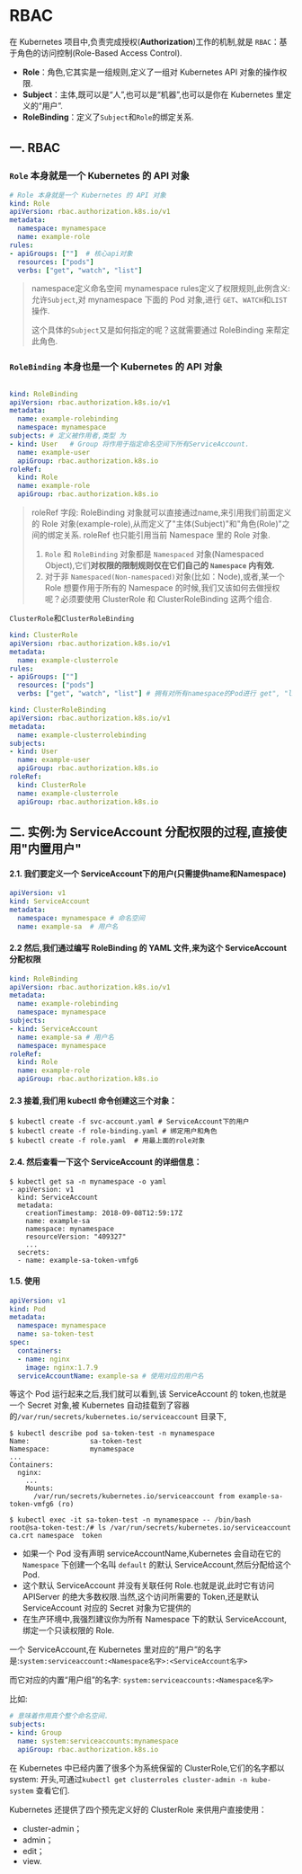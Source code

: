 # RBAC

在 Kubernetes 项目中,负责完成授权(**Authorization**)工作的机制,就是 `RBAC`：基于角色的访问控制(Role-Based Access Control).

- **Role**：角色,它其实是一组规则,定义了一组对 Kubernetes API 对象的操作权限.
- **Subject**：主体,既可以是“人”,也可以是“机器”,也可以是你在 Kubernetes 里定义的“用户”.
- **RoleBinding**：定义了`Subject`和`Role`的绑定关系.

## 一. RBAC

### `Role` 本身就是一个 Kubernetes 的 API 对象

```yaml
# Role 本身就是一个 Kubernetes 的 API 对象
kind: Role
apiVersion: rbac.authorization.k8s.io/v1
metadata:
  namespace: mynamespace
  name: example-role
rules:
- apiGroups: [""]  # 核心api对象
  resources: ["pods"]
  verbs: ["get", "watch", "list"]
```

> namespace定义命名空间 mynamespace
> rules定义了权限规则,此例含义: 允许`Subject`,对 mynamespace 下面的 Pod 对象,进行 `GET`、`WATCH`和`LIST`操作.
>
> 这个具体的`Subject`又是如何指定的呢？这就需要通过 RoleBinding 来帮定此角色.

### `RoleBinding` 本身也是一个 Kubernetes 的 API 对象

```yaml

kind: RoleBinding
apiVersion: rbac.authorization.k8s.io/v1
metadata:
  name: example-rolebinding
  namespace: mynamespace
subjects: # 定义被作用者,类型 为
- kind: User   # Group 将作用于指定命名空间下所有ServiceAccount.
  name: example-user
  apiGroup: rbac.authorization.k8s.io
roleRef:
  kind: Role
  name: example-role
  apiGroup: rbac.authorization.k8s.io
```

> roleRef 字段: RoleBinding 对象就可以直接通过name,来引用我们前面定义的 Role 对象(example-role),从而定义了"主体(Subject)"和"角色(Role)"之间的绑定关系.
> roleRef 也只能引用当前 Namespace 里的 Role 对象.
>
> 1. `Role` 和 `RoleBinding` 对象都是 `Namespaced` 对象(Namespaced Object),它们**对权限的限制规则仅在它们自己的 `Namespace` 内有效.**
> 2. 对于非 `Namespaced(Non-namespaced)`对象(比如：Node),或者,某一个 Role 想要作用于所有的 Namespace 的时候,我们又该如何去做授权呢？必须要使用 ClusterRole 和 ClusterRoleBinding 这两个组合.

`ClusterRole`和`ClusterRoleBinding`

```yaml
kind: ClusterRole
apiVersion: rbac.authorization.k8s.io/v1
metadata:
  name: example-clusterrole
rules:
- apiGroups: [""]
  resources: ["pods"]
  verbs: ["get", "watch", "list"] # 拥有对所有namespace的Pod进行 get", "list", "watch", "create", "update", "patch", "delete"
```

```yaml
kind: ClusterRoleBinding
apiVersion: rbac.authorization.k8s.io/v1
metadata:
  name: example-clusterrolebinding
subjects:
- kind: User
  name: example-user
  apiGroup: rbac.authorization.k8s.io
roleRef:
  kind: ClusterRole
  name: example-clusterrole
  apiGroup: rbac.authorization.k8s.io
```



## 二. 实例:为 ServiceAccount 分配权限的过程,直接使用"内置用户"

#### 2.1. 我们要定义一个 ServiceAccount下的用户(只需提供name和Namespace)

```yaml
apiVersion: v1
kind: ServiceAccount
metadata:
  namespace: mynamespace # 命名空间
  name: example-sa  # 用户名
```

#### 2.2 然后,我们通过编写 RoleBinding 的 YAML 文件,来为这个 ServiceAccount 分配权限

```yaml
kind: RoleBinding
apiVersion: rbac.authorization.k8s.io/v1
metadata:
  name: example-rolebinding
  namespace: mynamespace
subjects:
- kind: ServiceAccount
  name: example-sa # 用户名
  namespace: mynamespace 
roleRef:
  kind: Role
  name: example-role
  apiGroup: rbac.authorization.k8s.io
```

#### 2.3 接着,我们用 kubectl 命令创建这三个对象：

```shell
$ kubectl create -f svc-account.yaml # ServiceAccount下的用户
$ kubectl create -f role-binding.yaml # 绑定用户和角色
$ kubectl create -f role.yaml  # 用最上面的role对象
```

#### 2.4. 然后查看一下这个 ServiceAccount 的详细信息：

```shell
$ kubectl get sa -n mynamespace -o yaml
- apiVersion: v1
  kind: ServiceAccount
  metadata:
    creationTimestamp: 2018-09-08T12:59:17Z
    name: example-sa
    namespace: mynamespace
    resourceVersion: "409327"
    ...
  secrets:
  - name: example-sa-token-vmfg6
```

####  1.5. 使用

```yaml
apiVersion: v1
kind: Pod
metadata:
  namespace: mynamespace
  name: sa-token-test
spec:
  containers:
  - name: nginx
    image: nginx:1.7.9
  serviceAccountName: example-sa # 使用对应的用户名
```

等这个 Pod 运行起来之后,我们就可以看到,该 ServiceAccount 的 token,也就是一个 Secret 对象,被 Kubernetes 自动挂载到了容器的`/var/run/secrets/kubernetes.io/serviceaccount` 目录下,

```shell
$ kubectl describe pod sa-token-test -n mynamespace
Name:               sa-token-test
Namespace:          mynamespace
...
Containers:
  nginx:
    ...
    Mounts:
      /var/run/secrets/kubernetes.io/serviceaccount from example-sa-token-vmfg6 (ro)
 
$ kubectl exec -it sa-token-test -n mynamespace -- /bin/bash
root@sa-token-test:/# ls /var/run/secrets/kubernetes.io/serviceaccount
ca.crt namespace  token
```

- 如果一个 Pod 没有声明 serviceAccountName,Kubernetes 会自动在它的 `Namespace` 下创建一个名叫 `default` 的默认 ServiceAccount,然后分配给这个 Pod.
- 这个默认 ServiceAccount 并没有关联任何 Role.也就是说,此时它有访问 APIServer 的绝大多数权限.当然,这个访问所需要的 Token,还是默认 ServiceAccount 对应的 Secret 对象为它提供的
- 在生产环境中,我强烈建议你为所有 Namespace 下的默认 ServiceAccount,绑定一个只读权限的 Role.



一个 ServiceAccount,在 Kubernetes 里对应的“用户”的名字是:`system:serviceaccount:<Namespace名字>:<ServiceAccount名字>`

而它对应的内置“用户组”的名字: `system:serviceaccounts:<Namespace名字>`

比如:

```yaml
# 意味着作用真个整个命名空间.
subjects:
- kind: Group
  name: system:serviceaccounts:mynamespace
  apiGroup: rbac.authorization.k8s.io
```

在 Kubernetes 中已经内置了很多个为系统保留的 ClusterRole,它们的名字都以 system: 开头,可通过`kubectl get clusterroles cluster-admin -n kube-system` 查看它们.

Kubernetes 还提供了四个预先定义好的 ClusterRole 来供用户直接使用：

- cluster-admin；
- admin；
- edit；
- view.